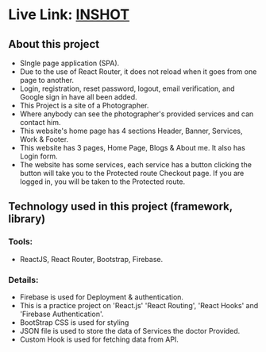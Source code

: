 # Live Link: [INSHOT]( https://tenth-assignment-ee402.web.app)

## About this project
* SIngle page application (SPA).
* Due to the use of React Router, it does not reload when it goes from one page to another.
* Login, registration, reset password, logout, email verification, and Google sign in have all been added.
* This Project is a site of a Photographer.
* Where anybody can see the photographer's provided services and can contact him.
* This website's home page has 4 sections Header, Banner, Services, Work & Footer.
* This website has 3 pages, Home Page, Blogs & About me. It also has Login form.
* The website has some services, each service has a button clicking the button will take you to the Protected route Checkout page. If you are logged in, you will be taken to the Protected route.


## Technology used in this project (framework, library)
### Tools:
* ReactJS, React Router, Bootstrap, Firebase.

### Details:
* Firebase is used for Deployment & authentication.
* This is a practice project on 'React.js' 'React Routing', 'React Hooks' and 'Firebase Authentication'.
* BootStrap CSS is used for styling
* JSON file is used to store the data of Services the doctor Provided.
* Custom Hook is used for fetching data from API.


